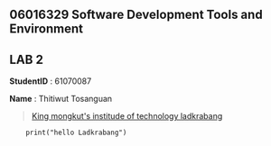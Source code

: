 ## 06016329 Software Development Tools and Environment

## LAB 2

**StudentID** : 61070087

**Name** : Thitiwut Tosanguan

> [King mongkut's institude of technology ladkrabang](https://www.kmitl.ac.th)

```
    print("hello Ladkrabang")
```